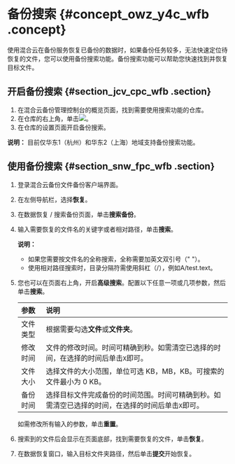 # 备份搜索 {#concept_owz_y4c_wfb .concept}

使用混合云在备份服务恢复已备份的数据时，如果备份任务较多，无法快速定位待恢复的文件，您可以使用备份搜索功能。备份搜索功能可以帮助您快速找到并恢复目标文件。

## 开启备份搜索 {#section_jcv_cpc_wfb .section}

1.  在混合云备份管理控制台的概览页面，找到需要使用搜索功能的仓库。
2.  在仓库的右上角，单击![](http://static-aliyun-doc.oss-cn-hangzhou.aliyuncs.com/assets/img/64565/154529617833184_zh-CN.png)。
3.  在仓库的设置页面开启备份搜索。

**说明：** 目前仅华东1（杭州）和华东2（上海）地域支持备份搜索功能。

## 使用备份搜索 {#section_snw_fpc_wfb .section}

1.  登录混合云备份文件备份客户端界面。
2.  在左侧导航栏，选择**恢复**。
3.  在数据恢复 / 搜索备份页面，单击**搜索备份**。
4.  输入需要恢复的文件名的关键字或者相对路径，单击**搜索**。

    **说明：** 

    -   如果您需要按文件名的全称搜索，全称需要加英文双引号（" "）。
    -   使用相对路径搜索时，目录分隔符需使用斜杠（/），例如A/test.text。
5.  您也可以在页面右上角，开启**高级搜索**。配置以下任意一项或几项参数，然后单击**搜索**。

    |参数|说明|
    |:-|:-|
    |文件类型|根据需要勾选**文件**或**文件夹**。|
    |修改时间|文件的修改时间。时间可精确到秒。如需清空已选择的时间，在选择的时间后单击`X`即可。|
    |文件大小|选择文件的大小范围，单位可选 KB，MB，KB。可搜索的文件最小为 0 KB。|
    |备份时间|选择目标文件完成备份的时间范围。时间可精确到秒。如需清空已选择的时间，在选择的时间后单击`X`即可。|

    如需修改所有输入的参数，单击**重置**。

6.  搜索到的文件后会显示在页面底部，找到需要恢复的文件，单击**恢复**。
7.  在数据恢复窗口，输入目标文件夹路径，然后单击**提交**开始恢复。

